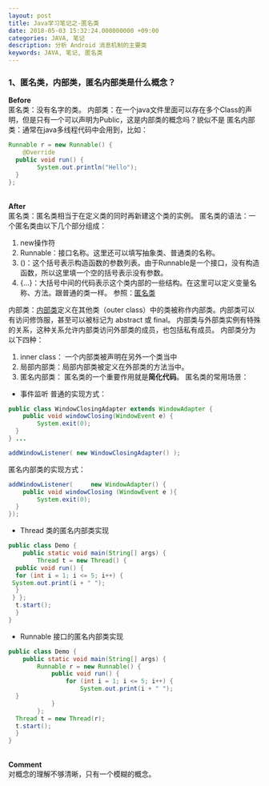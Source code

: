 ```yaml
---
layout: post
title: Java学习笔记之-匿名类
date: 2018-05-03 15:32:24.000000000 +09:00
categories: JAVA, 笔记
description: 分析 Android 消息机制的主要类
keywords: JAVA, 笔记, 匿名类
---
```



### 1、匿名类，内部类，匿名内部类是什么概念？
**Before**<br>
匿名类：没有名字的类。
内部类：在一个java文件里面可以存在多个Class的声明，但是只有一个可以声明为Public，这是内部类的概念吗？貌似不是
匿名内部类：通常在java多线程代码中会用到，比如：

```java
Runnable r = new Runnable() {
    @Override
  public void run() {
        System.out.println("Hello");
  }
};
```
<br>**After**<br>
匿名类：匿名类相当于在定义类的同时再新建这个类的实例。
匿名类的语法：一个匿名类由以下几个部分组成：
1.  new操作符
2.  Runnable：接口名称。这里还可以填写抽象类、普通类的名称。
3.  ()：这个括号表示构造函数的参数列表。由于Runnable是一个接口，没有构造函数，所以这里填一个空的括号表示没有参数。
4.  {...}：大括号中间的代码表示这个类内部的一些结构。在这里可以定义变量名称、方法。跟普通的类一样。
参照：[匿名类](https://www.jianshu.com/p/a59a31eb3a41)

内部类：[内部类](http://liuzxc.github.io/blog/java-advance-02/)定义在其他类（outer class）中的类被称作内部类。内部类可以有访问修饰服，甚至可以被标记为 abstract 或 final。 内部类与外部类实例有特殊的关系，这种关系允许内部类访问外部类的成员，也包括私有成员。
内部类分为以下四种：
1.  inner class： 一个内部类被声明在另外一个类当中
2.  局部内部类：局部内部类被定义在外部类的方法当中。
3.  匿名内部类：
匿名类的一个重要作用就是**简化代码**。
匿名类的常用场景：
*   事件监听
普通的实现方式：

```java
public class WindowClosingAdapter extends WindowAdapter {
    public void windowClosing(WindowEvent e) {
        System.exit(0);
  }
} ...

addWindowListener( new WindowClosingAdapter() );
```
匿名内部类的实现方式：

```java
addWindowListener(     new WindowAdapter() {
    public void windowClosing (WindowEvent e ){
        System.exit(0);
  }
});
```
*   Thread 类的匿名内部类实现

```java
public class Demo {
    public static void main(String[] args) {
        Thread t = new Thread() {
  public void run() {
  for (int i = 1; i <= 5; i++) {
 System.out.print(i + " ");
  }
 } };
  t.start();
  }
}
```

*   Runnable 接口的匿名内部类实现

```java
public class Demo {
    public static void main(String[] args) {
        Runnable r = new Runnable() {
            public void run() {
                for (int i = 1; i <= 5; i++) {
                    System.out.print(i + " ");
  }
            }
        };
  Thread t = new Thread(r);
  t.start();
  }
}
```
<br>**Comment**<br>
对概念的理解不够清晰，只有一个模糊的概念。